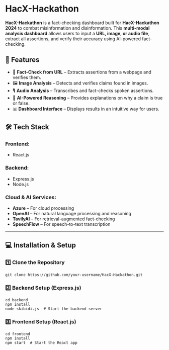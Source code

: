 # HacX-Hackathon

**HacX-Hackathon** is a fact-checking dashboard built for **HacX-Hackathon 2024** to combat misinformation and disinformation. This **multi-modal analysis dashboard** allows users to input a **URL, image, or audio file**, extract all assertions, and verify their accuracy using AI-powered fact-checking.  

## 🌟 Features  
- 🔗 **Fact-Check from URL** – Extracts assertions from a webpage and verifies them.  
- 🖼️ **Image Analysis** – Detects and verifies claims found in images.  
- 🎙️ **Audio Analysis** – Transcribes and fact-checks spoken assertions.  
- 🧠 **AI-Powered Reasoning** – Provides explanations on why a claim is true or false.  
- 📊 **Dashboard Interface** – Displays results in an intuitive way for users.  

## 🛠️ Tech Stack  
### **Frontend:**  
- React.js 

### **Backend:**  
- Express.js  
- Node.js  

### **Cloud & AI Services:**  
- **Azure** – For cloud processing  
- **OpenAI** – For natural language processing and reasoning  
- **TavilyAI** – For retrieval-augmented fact-checking  
- **SpeechFlow** – For speech-to-text transcription  

---

## 💻 Installation & Setup  

### 1️⃣ Clone the Repository  
```
git clone https://github.com/your-username/HacX-Hackathon.git
```

### 2️⃣ Backend Setup (Express.js)
```
cd backend
npm install
node skibidi.js  # Start the backend server
```

### 3️⃣ Frontend Setup (React.js)
```
cd frontend
npm install
npm start  # Start the React app
```



